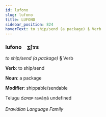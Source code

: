 ```yaml
---
id: lufono
slug: lufono
title: LUFONO
sidebar_position: 824
hoverText: to ship/send (a package) § Verb
---
```


### lufono&emsp;<span kind="abugida">ʓʃɤƨ</span>

*to ship/send (a package)* **§** Verb

**Verb**: to ship/send

**Noun**: a package

**Modifier**: shippable/sendable

Telugu రవాణా ravāṇā undefined

*Dravidian Language Family*